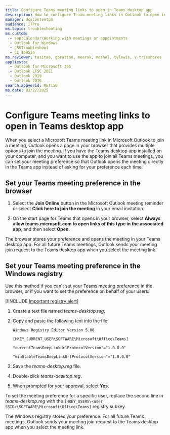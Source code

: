 ```yaml
---
title: Configure Teams meeting links to open in Teams desktop app
description: How to configure Teams meeting links in Outlook to open in the Teams desktop app.
manager: dcscontentpm
audience: ITPro
ms.topic: troubleshooting
ms.custom: 
  - sap:Calendar\Working with meetings or appointments
  - Outlook for Windows
  - CSSTroubleshoot
  - CI 169526
ms.reviewer: tasitae, gbratton, meerak, meshel, tylewis, v-trisshores
appliesto: 
  - Outlook for Microsoft 365
  - Outlook LTSC 2021
  - Outlook 2019
  - Outlook 2016
search.appverid: MET150
ms.date: 03/27/2025
---
```


# Configure Teams meeting links to open in Teams desktop app

When you select a Microsoft Teams meeting link in Microsoft Outlook to join a meeting, Outlook opens a page in your browser that provides multiple options to join the meeting. If you have the Teams desktop app installed on your computer, and you want to use the app to join all Teams meetings, you can set your meeting preference so that Outlook opens the meeting directly in the Teams app instead of asking for your preference each time.

## Set your Teams meeting preference in the browser

1. Select the **Join Online** button in the Microsoft Outlook meeting reminder or select **Click here to join the meeting** in your email invitation.

2. On the start page for Teams that opens in your browser, select **Always allow teams.microsoft.com to open links of this type in the associated app**, and then select **Open**.

The browser stores your preference and opens the meeting in your Teams desktop app. For all future Teams meetings, Outlook sends your meeting join request to the Teams desktop app when you select the meeting link.

## Set your Teams meeting preference in the Windows registry

Use this method if you can't set your Teams meeting preference in the browser, or if you want to set the preference on behalf of your users.

[!INCLUDE [Important registry alert](../../includes/registry-important-alert.md)]

1. Create a text file named *teams-desktop.reg*.

2. Copy and paste the following text into the file:

   ```notepad
   Windows Registry Editor Version 5.00

   [HKEY_CURRENT_USER\SOFTWARE\Microsoft\Office\Teams]

   "currentTeamsDeepLinkUrlProtocolVersion"="1.0.0.0"

   "minStableTeamsDeepLinkUrlProtocolVersion"="1.0.0.0"
   ```

3. Save the *teams-desktop.reg* file.

4. Double-click *teams-desktop.reg*.

5. When prompted for your approval, select **Yes**.

To set the meeting preference for a specific user, replace the second line in *teams-desktop.reg* with the `[HKEY_USERS\<user SSID>\SOFTWARE\Microsoft\Office\Teams]` registry subkey.

The Windows registry stores your preference. For all future Teams meetings, Outlook sends your meeting join request to the Teams desktop app when you select the meeting link.

